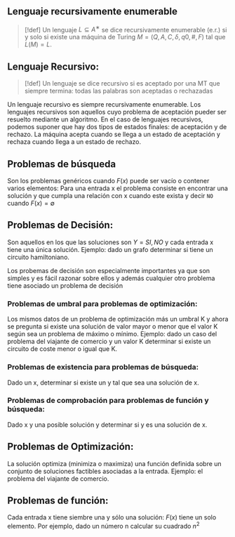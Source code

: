
## Lenguaje recursivamente enumerable

>[!def]
Un lenguaje $L ⊆ A^∗$ se dice recursivamente enumerable (e.r.) si y solo si existe una máquina de Turing $M = (Q,A,C,δ,q0,\#,F)$ tal que $L(M) = L$.


## Lenguaje Recursivo:

>[!def]
Un lenguaje se dice recursivo si es aceptado por una MT que siempre termina: todas las palabras son aceptadas o rechazadas

Un lenguaje recursivo es siempre recursivamente enumerable. Los lenguajes recursivos son aquellos cuyo problema de aceptación pueder ser resuelto mediante un algoritmo. En el caso de lenguajes recursivos, podemos suponer que hay dos tipos de estados finales: de aceptación y de rechazo. La máquina acepta cuando se llega a un estado de aceptación y rechaza cuando llega a un estado de rechazo.

## Problemas de búsqueda

Son los problemas genéricos cuando $F(x)$ puede ser vacío o contener varios elementos: Para una entrada x el problema consiste en encontrar una solución y que cumpla una relación con x cuando este exista y decir `NO` cuando $F(x) = \emptyset$

## Problemas de Decisión: 

Son aquellos en los que las soluciones son $Y = {SI,NO}$ y cada entrada x tiene una única solución. Ejemplo: dado un grafo determinar si tiene un circuito hamiltoniano.

Los probemas de decisión son especialmente importantes ya que son simples y es fácil razonar sobre ellos y además cualquier otro problema tiene asociado un problema de decisión

### Problemas de umbral para problemas de optimización: 

Los mismos datos de un problema de optimización más un umbral K y ahora se pregunta si existe una solución de valor mayor o menor que el valor K según sea un problema de máximo o mínimo. Ejemplo: dado un caso del problema del viajante de comercio y un valor K determinar si existe un circuito de coste menor o igual que K. 

### Problemas de existencia para problemas de búsqueda: 

Dado un x, determinar si existe un y tal que sea una solución de x. 

### Problemas de comprobación para problemas de función y búsqueda: 

Dado x y una posible solución y determinar si y es una solución de x.

## Problemas de Optimización: 

La solución optimiza (minimiza o maximiza) una función definida sobre un conjunto de soluciones factibles asociadas a la entrada. Ejemplo: el problema del viajante de comercio. 

## Problemas de función: 

Cada entrada x tiene siembre una y sólo una solución: $F(x)$ tiene un solo elemento. Por ejemplo, dado un número n calcular su cuadrado $n^2$